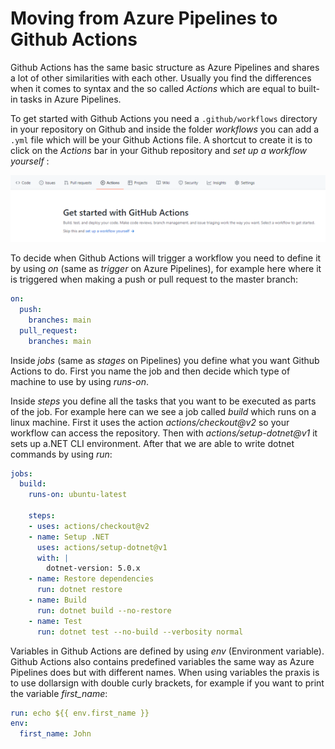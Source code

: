 # Moving from Azure Pipelines to Github Actions

Github Actions has the same basic structure as Azure Pipelines and shares a lot of other similarities with each other. Usually you find the differences when it comes to syntax and the so called _Actions_ which are equal to built-in tasks in Azure Pipelines. 

To get started with Github Actions you need a ``` .github/workflows ``` directory in your repository on Github and inside the folder _workflows_  you can add a ``` .yml ``` file which will be your Github Actions file. A shortcut to create it is to click on the _Actions_ bar in your Github repository and _set up a workflow yourself_ :

![Actions](https://github.com/joanro123/Github-actions-markdown/blob/main/git_actions.PNG)

To decide when Github Actions will trigger a workflow you need to define it by using _on_ (same as _trigger_ on Azure Pipelines), for example here where it is triggered when making a push or pull request to the master branch:

```yml
on:
  push:
    branches: main
  pull_request:
    branches: main  
```

Inside _jobs_ (same as _stages_  on Pipelines) you define what you want Github Actions to do. First you name the job and then decide which type of machine to use by using _runs-on_. 

Inside _steps_ you define all the tasks that you want to be executed as parts of the job. For example here can we see a job called _build_ which runs on a linux machine. First it uses the action _actions/checkout@v2_ so your workflow can access the repository. Then with _actions/setup-dotnet@v1_ it sets up a.NET CLI environment. After that we are able to write dotnet commands by using _run_:

```yml
jobs:
  build:
    runs-on: ubuntu-latest

    steps:
    - uses: actions/checkout@v2
    - name: Setup .NET
      uses: actions/setup-dotnet@v1
      with: |
        dotnet-version: 5.0.x
    - name: Restore dependencies
      run: dotnet restore
    - name: Build
      run: dotnet build --no-restore
    - name: Test
      run: dotnet test --no-build --verbosity normal
```

Variables in Github Actions are defined by using _env_ (Environment variable). Github Actions also contains predefined variables the same way as Azure Pipelines does but with different names. When using variables the praxis is to use dollarsign with double curly brackets, for example if you want to print the variable _first_name_: 

```yml
run: echo ${{ env.first_name }}
env:
  first_name: John
```
